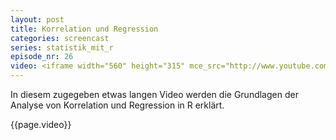 ```yaml
---
layout: post
title: Korrelation und Regression
categories: screencast
series: statistik_mit_r
episode_nr: 26
video: <iframe width="560" height="315" mce_src="http://www.youtube.com/embed/7b3WleL1-po" frameborder="0" allowfullscreen="" src="http://www.youtube.com/embed/7b3WleL1-po"></iframe>
---
```


In diesem zugegeben etwas langen Video werden die Grundlagen der Analyse von Korrelation und Regression in R erklärt.
<!--more-->
{{page.video}}
